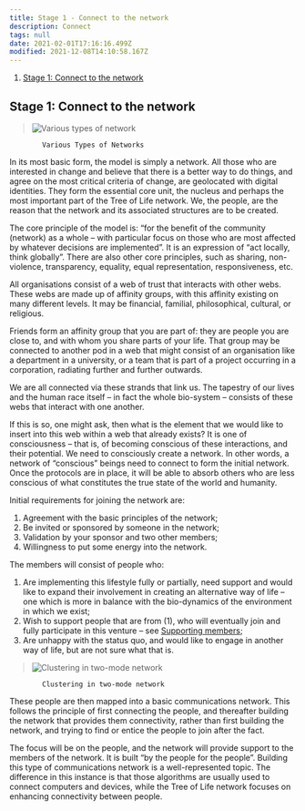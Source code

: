 ```yaml
---
title: Stage 1 - Connect to the network
description: Connect
tags: null
date: 2021-02-01T17:16:16.499Z
modified: 2021-12-08T14:10:58.167Z
---
```


1. [Stage 1: Connect to the network](#stage-1-connect-to-the-network)

## Stage 1: Connect to the network

> ![Various types of network](/posts/img/tol/03.1_types.md.png)

            Various Types of Networks

In its most basic form, the model is simply a network. All those who are interested in change and believe that there is a better way to do things, and agree on the most critical criteria of change, are geolocated with digital identities. They form the essential core unit, the nucleus and perhaps the most important part of the Tree of Life network. We, the people, are the reason that the network and its associated structures are to be created.

The core principle of the model is: “for the benefit of the community (network) as a whole – with particular focus on those who are most affected by whatever decisions are implemented”. It is an expression of “act locally, think globally”. There are also other core principles, such as sharing, non-violence, transparency, equality, equal representation, responsiveness, etc.

All organisations consist of a web of trust that interacts with other webs. These webs are made up of affinity groups, with this affinity existing on many different levels. It may be financial, familial, philosophical, cultural, or religious.

Friends form an affinity group that you are part of: they are people you are close to, and with whom you share parts of your life. That group may be connected to another pod in a web that might consist of an organisation like a department in a university, or a team that is part of a project occurring in a corporation, radiating further and further outwards.

We are all connected via these strands that link us. The tapestry of our lives and the human race itself – in fact the whole bio-system – consists of these webs that interact with one another.

If this is so, one might ask, then what is the element that we would like to insert into this web within a web that already exists? It is one of consciousness – that is, of becoming conscious of these interactions, and their potential. We need to consciously create a network. In other words, a network of “conscious” beings need to connect to form the initial network. Once the protocols are in place, it will be able to absorb others who are less conscious of what constitutes the true state of the world and humanity.

Initial requirements for joining the network are:

1. Agreement with the basic principles of the network;
2. Be invited or sponsored by someone in the network;
3. Validation by your sponsor and two other members;
4. Willingness to put some energy into the network.

The members will consist of people who:

1. Are implementing this lifestyle fully or partially, need support and would like to expand their involvement in creating an alternative way of life – one which is more in balance with the bio-dynamics of the environment in which we exist;
2. Wish to support people that are from (1), who will eventually join and fully participate in this venture &ndash; see [Supporting members](....html);
3. Are unhappy with the status quo, and would like to engage in another way of life, but are not sure what that is.

> ![Clustering in two-mode network](/posts/img/tol/3-2_clustering.jpg)

            Clustering in two-mode network

These people are then mapped into a basic communications network. This follows the principle of first connecting the people, and thereafter building the network that provides them connectivity, rather than first building the network, and trying to find or entice the people to join after the fact.

The focus will be on the people, and the network will provide support to the members of the network. It is built “by the people for the people”. Building this type of communications network is a well-represented topic. The difference in this instance is that those algorithms are usually used to connect computers and devices, while the Tree of Life network focuses on enhancing connectivity between people.
